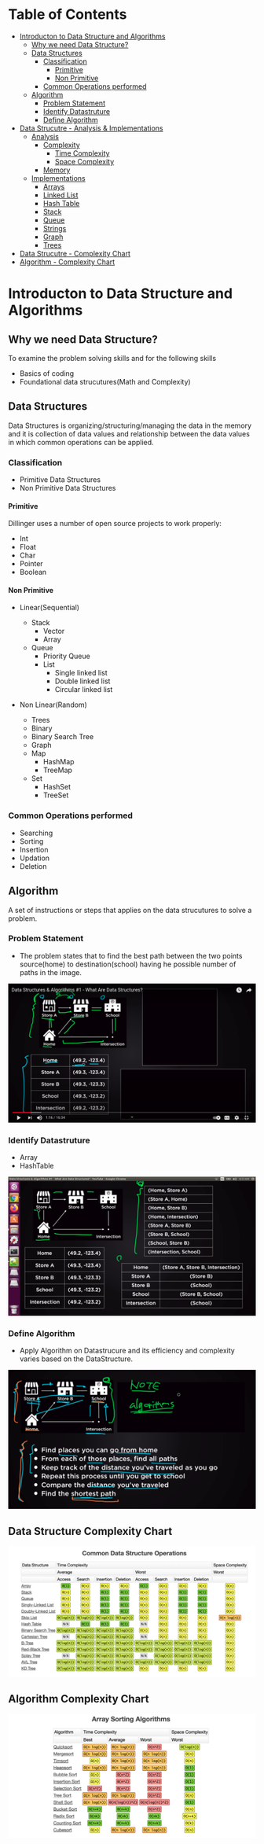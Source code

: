 Table of Contents
=================

   * [Introducton to Data Structure and Algorithms](#introducton-to-data-structure-and-algorithms)
      * [Why we need Data Structure?](#why-we-need-data-structure)
      * [Data Structures](#data-structures)
         * [Classification](#classification)
            * [Primitive](#primitive)
            * [Non Primitive](#non-primitive)
         * [Common Operations performed](#common-operations-performed)
      * [Algorithm](#algorithm)
         * [Problem Statement](#problem-statement)
         * [Identify Datastruture](#identify-datastruture)
         * [Define Algorithm](#define-algorithm)
   * [Data Strucutre - Analysis & Implementations](#table-of-contents)
		* [Analysis](#table-of-contents)
			* [Complexity](Complexity.md)
				* [Time Complexity](TimeComplexity.md)	
				* [Space Complexity](SpaceComplexity.md)	
			* [Memory](Memory.md)	
		* [Implementations](#table-of-contents)    
			* [Arrays](Arrays.md)
			* [Linked List](Linkedlist.md)
			* [Hash Table](Hashtable.md)
			* [Stack](Stack.md)
			* [Queue](Queue.md)
			* [Strings](Strings.md)
			* [Graph](Graph.md)
			* [Trees](Trees.md)
   * [Data Strucutre - Complexity Chart](#data-structure-complexity-chart)
   * [Algorithm - Complexity Chart](#algorithm-complexity-chart)

# Introducton to Data Structure and Algorithms

## Why we need Data Structure?
To examine the problem solving skills and for the following  skills

- Basics of coding 
- Foundational data strucutures(Math and Complexity)

## Data Structures

Data Structures is organizing/structuring/managing the data in the memory and it is collection of data values and relationship between the data values in which common operations can be applied. 

### Classification

- Primitive Data Structures
- Non Primitive Data Structures

#### Primitive

Dillinger uses a number of open source projects to work properly:

- Int
- Float
- Char
- Pointer
- Boolean

#### Non Primitive

-  Linear(Sequential)
	- Stack
		- Vector
		- Array
	- Queue
		- Priority Queue
		- List
			- Single linked list
			- Double linked list
			- Circular linked list
	

- Non Linear(Random)
	- Trees 
	- Binary 
	- Binary Search Tree
	- Graph
	- Map
		- HashMap
		- TreeMap
	- Set
		- HashSet
		- TreeSet

### Common Operations performed

- Searching
- Sorting
- Insertion
- Updation
- Deletion

##  Algorithm

A set of instructions or steps that applies on the data strucutures to solve a problem. 

### Problem Statement

-  The problem states that to find the best path between the two points source(home) to destination(school) having  he possible number of paths in the image.

![Problem](images/Problem.png "ProblemStatement")

### Identify Datastruture 

-  Array
-  HashTable

![Problem](images/ProblemDS.png "ProblemDS")

### Define Algorithm

-  Apply Algorithm on Datastrucure and its efficiency and complexity varies based on the DataStructure.

![Problem](images/DSAlgo.png "DSAlgo")


## Data Structure Complexity Chart

![Complexity Chart](images/DS_Complexity.png "Complexity Chart")

## Algorithm Complexity Chart

![Algorithm Complexity Chart](images/AlgoComplexityChart.png "Algorithm Complexity Chart")

